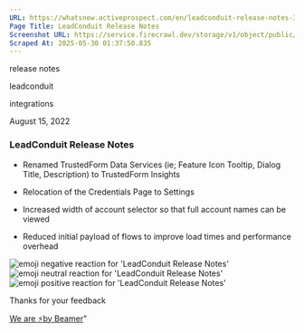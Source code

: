 ```yaml
---
URL: https://whatsnew.activeprospect.com/en/leadconduit-release-notes-34nsc6rpQD
Page Title: LeadConduit Release Notes
Screenshot URL: https://service.firecrawl.dev/storage/v1/object/public/media/screenshot-4078177a-dc94-49bc-8891-41fe509db7f4.png
Scraped At: 2025-05-30 01:37:50.835
---
```

release notes





leadconduit





integrations



August 15, 2022

### LeadConduit Release Notes

- Renamed TrustedForm Data Services (ie; Feature Icon Tooltip, Dialog Title, Description) to TrustedForm Insights

- Relocation of the Credentials Page to Settings
- Increased width of account selector so that full account names can be viewed
- Reduced initial payload of flows to improve load times and performance overhead

![emoji negative reaction for 'LeadConduit Release Notes'](https://app.getbeamer.com/images/emojiNeg.svg)![emoji neutral reaction for 'LeadConduit Release Notes'](https://app.getbeamer.com/images/emojiNeut.svg)![emoji positive reaction for 'LeadConduit Release Notes'](https://app.getbeamer.com/images/emojiPos.svg)

Thanks for your feedback

[We are ⚡by Beamer](https://www.getbeamer.com/?ref=watermark_MErKJCnu12412_public&company=ActiveProspect&watermarkRef=powered&utm_term=MErKJCnu12412&utm_content=ActiveProspect&utm_source=standalone&utm_medium=footer&utm_campaign=powered)"

